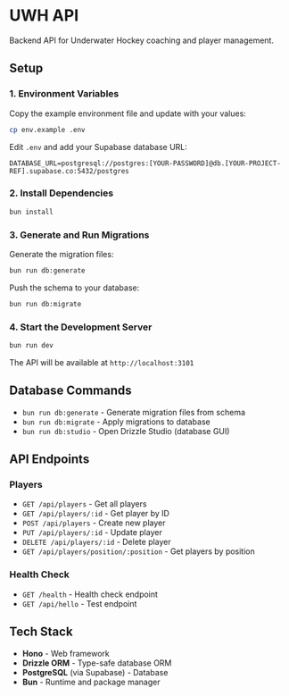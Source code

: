 # UWH API

Backend API for Underwater Hockey coaching and player management.

## Setup

### 1. Environment Variables

Copy the example environment file and update with your values:

```bash
cp env.example .env
```

Edit `.env` and add your Supabase database URL:

```env
DATABASE_URL=postgresql://postgres:[YOUR-PASSWORD]@db.[YOUR-PROJECT-REF].supabase.co:5432/postgres
```

### 2. Install Dependencies

```bash
bun install
```

### 3. Generate and Run Migrations

Generate the migration files:

```bash
bun run db:generate
```

Push the schema to your database:

```bash
bun run db:migrate
```

### 4. Start the Development Server

```bash
bun run dev
```

The API will be available at `http://localhost:3101`

## Database Commands

- `bun run db:generate` - Generate migration files from schema
- `bun run db:migrate` - Apply migrations to database
- `bun run db:studio` - Open Drizzle Studio (database GUI)

## API Endpoints

### Players

- `GET /api/players` - Get all players
- `GET /api/players/:id` - Get player by ID
- `POST /api/players` - Create new player
- `PUT /api/players/:id` - Update player
- `DELETE /api/players/:id` - Delete player
- `GET /api/players/position/:position` - Get players by position

### Health Check

- `GET /health` - Health check endpoint
- `GET /api/hello` - Test endpoint

## Tech Stack

- **Hono** - Web framework
- **Drizzle ORM** - Type-safe database ORM
- **PostgreSQL** (via Supabase) - Database
- **Bun** - Runtime and package manager

